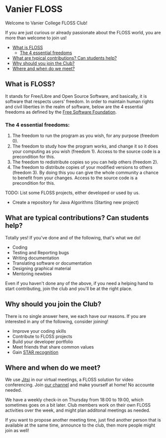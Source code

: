 # Vanier FLOSS

Welcome to Vanier College FLOSS Club!

If you are just curious or already passionate about the FLOSS world, you are
more than welcome to join us!

 * [What is FLOSS](#what)  
   * [The 4 essential freedoms](#freedoms) 
 * [What are typical contributions? Can students help?](#contributions)
 * [Why should you join the Club?](#why)
 * [Where and when do we meet?](#meetings)  


<a name="what" />

## What is FLOSS?

It stands for Free/Libre and Open Source Software, and basically, it is software that respects users' freedom. In order to maintain human rights and civil liberties in the realm of software, below are the 4 essential freedoms as defined by the [Free Software Foundation](https://www.gnu.org/philosophy/free-sw.html).

<a name="freedoms" />

### The 4 essential freedoms: 

  1. The freedom to run the program as you wish, for any purpose (freedom 0).
  2. The freedom to study how the program works, and change it so it does your computing as you wish (freedom 1). Access to the source code is a precondition for this.
  3. The freedom to redistribute copies so you can help others (freedom 2).
  4. The freedom to distribute copies of your modified versions to others (freedom 3). By doing this you can give the whole community a chance to benefit from your changes. Access to the source code is a precondition for this.

TODO: List some FLOSS projects, either developed or used by us.

* Create a repository for Java Algorithms (Starting new project)

<a name="contributions" />

## What are typical contributions? Can students help?

Totally yes! If you've done and of the following, that's what we do!

 * Coding
 * Testing and Reporting bugs
 * Writing documentation
 * Translating software or documentation
 * Designing graphical material
 * Mentoring newbies

Even if you haven't done any of the above, if you need a helping hand to start
contributing, join the club and you'll be at the right place.

<a name="why" />

## Why should you join the Club?

There is no single answer here, we each have our reasons. If you are interested
in any of the following, consider joining!

 * Improve your coding skills
 * Contribute to FLOSS projects
 * Build your developer portfolio
 * Meet friends that share common values
 * Gain [STAR recognition](https://www.vaniercollege.qc.ca/star-program/)

<a name="meetings" />

## Where and when do we meet?

We use [Jitsi](https://meet.jit.si/) in our virtual meetings, a FLOSS solution
for video conferencing. Join [our channel](https://meet.jit.si/vanierFLOSS) and
make yourself at home! No accounte needed.

We have a weekly check-in on Thursday from 18:00 to 19:00, which
sometimes goes on a bit later. Club members work on their own FLOSS
activities over the week, and might plan additonal meetings as needed.

If you want to propose another meeting time, just find another person that is
available at the same time, announce to the club, then more people might
join as well!

